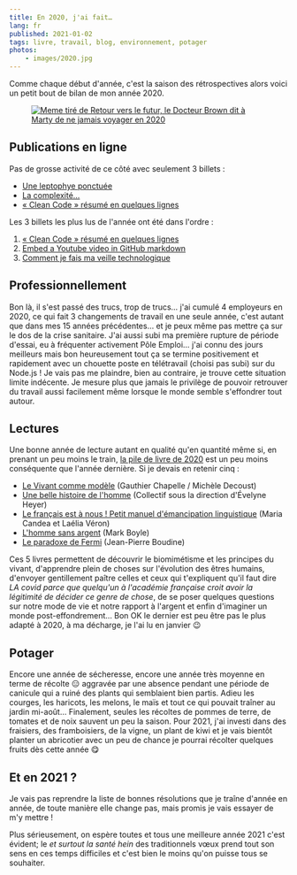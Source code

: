 ```yaml
---
title: En 2020, j'ai fait…
lang: fr
published: 2021-01-02
tags: livre, travail, blog, environnement, potager
photos:
    - images/2020.jpg
---
```


Comme chaque début d'année, c'est la saison des rétrospectives alors voici un
petit bout de bilan de mon année 2020.

<figure class="object-centered bordered">
    <a href="/images/2020.jpg"><img loading="lazy" src="/images/660x/2020.jpg" alt="Meme tiré de Retour vers le futur, le Docteur Brown dit à Marty de ne jamais voyager en 2020"></a>
</figure>


## Publications en ligne

Pas de grosse activité de ce côté avec seulement 3 billets :

* [Une leptophye ponctuée](/post/sauterelle-leptophye-ponctuee/)
* [La complexité…](/post/complexite-charge-cognitive/)
* [« Clean Code » résumé en quelques lignes](/post/clean-code/)

Les 3 billets les plus lus de l'année ont été dans l'ordre&nbsp;:

1. [« Clean Code » résumé en quelques lignes](/post/clean-code/)
1. [Embed a Youtube video in GitHub markdown](/post/youtube-video-github/)
1. [Comment je fais ma veille technologique](/post/comment-je-fais-ma-veille-technologique/)

## Professionnellement

Bon là, il s'est passé des trucs, trop de trucs… j'ai cumulé 4 employeurs en
2020, ce qui fait 3 changements de travail en une seule année, c'est autant que
dans mes 15 années précédentes… et je peux même pas mettre ça sur le dos de la
crise sanitaire. J'ai aussi subi ma première rupture de période d'essai, eu à
fréquenter activement Pôle Emploi… j'ai connu des jours meilleurs mais bon
heureusement tout ça se termine positivement et rapidement avec un chouette
poste en télétravail (choisi pas subi) sur du Node.js ! Je vais pas me
plaindre, bien au contraire, je trouve cette situation limite indécente. Je
mesure plus que jamais le privilège de pouvoir retrouver du travail aussi
facilement même lorsque le monde semble s'effondrer tout autour.

## Lectures

Une bonne année de lecture autant en qualité qu'en quantité même si, en prenant
un peu moins le train, [la pile de livre de 2020](/page/lectures/#2020) est un
peu moins conséquente que l'année dernière. Si je devais en retenir cinq :

* [Le Vivant comme modèle](https://www.albin-michel.fr/ouvrages/le-vivant-comme-modele-9782226451408) (Gauthier Chapelle / Michèle Decoust)
* [Une belle histoire de l'homme](https://editions.flammarion.com/une-belle-histoire-de-lhomme/9782081366718) (Collectif sous la direction d'Évelyne Heyer)
* [Le français est à nous ! Petit manuel d'émancipation linguistique](https://www.editionsladecouverte.fr/catalogue/index-Le_fran__ais_est____nous__-9782348041877.html) (Maria Candea et Laélia Véron)
* [L'homme sans argent](http://www.arenes.fr/livre/lhomme-sans-argent/) (Mark Boyle)
* [Le paradoxe de Fermi](http://www.gallimard.fr/Catalogue/GALLIMARD/Folio/Folio-SF/Le-paradoxe-de-Fermi) (Jean-Pierre Boudine)

Ces 5 livres permettent de découvrir le biomimétisme et les principes du
vivant, d'apprendre plein de choses sur l'évolution des êtres humains,
d'envoyer gentillement paître celles et ceux qui t'expliquent qu'il faut dire
_LA covid parce que quelqu'un à l'académie française croit avoir la légitimité
de décider ce genre de chose_, de se poser quelques questions sur notre mode de
vie et notre rapport à l'argent et enfin d'imaginer un monde post-effondrement…
Bon OK le dernier est peu être pas le plus adapté à 2020, à ma décharge, je
l'ai lu en janvier 😉

## Potager

Encore une année de sécheresse, encore une année très moyenne en terme de
récolte 😑 aggravée par une absence pendant une période de canicule qui a ruiné
des plants qui semblaient bien partis. Adieu les courges, les haricots, les
melons, le maïs et tout ce qui pouvait traîner au jardin mi-août… Finalement,
seules les récoltes de pommes de terre, de tomates et de noix sauvent un peu la
saison.  Pour 2021, j'ai investi dans des fraisiers, des framboisiers, de la
vigne, un plant de kiwi et je vais bientôt planter un abricotier avec un peu de
chance je pourrai récolter quelques fruits dès cette année 😋

## Et en 2021&nbsp;?

Je vais pas reprendre la liste de bonnes résolutions que je traîne d'année en
année, de toute manière elle change pas, mais promis je vais essayer de m'y
mettre !

Plus sérieusement, on espère toutes et tous une meilleure année 2021 c'est
évident; le _et surtout la santé hein_ des traditionnels vœux prend tout son
sens en ces temps difficiles et c'est bien le moins qu'on puisse tous se
souhaiter.

